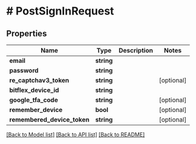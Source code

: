 # # PostSignInRequest

## Properties

Name | Type | Description | Notes
------------ | ------------- | ------------- | -------------
**email** | **string** |  |
**password** | **string** |  |
**re_captchav3_token** | **string** |  | [optional]
**bitflex_device_id** | **string** |  |
**google_tfa_code** | **string** |  | [optional]
**remember_device** | **bool** |  | [optional]
**remembered_device_token** | **string** |  | [optional]

[[Back to Model list]](../../README.md#models) [[Back to API list]](../../README.md#endpoints) [[Back to README]](../../README.md)
